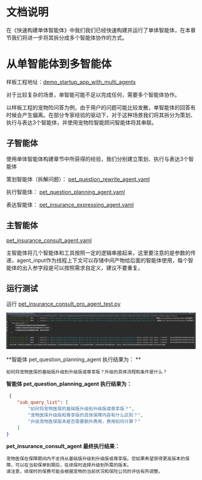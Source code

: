 # 文档说明
在《快速构建单体智能体》中我们我们已经快速构建并运行了单体智能体，在本章节我们将进一步将其拆分成多个智能体协作的方式。

# 从单智能体到多智能体
样板工程地址：[demo_startup_app_with_multi_agents](../../../../examples/startup_app/demo_startup_app_with_multi_agents)

对于比较复杂的场景，单智能可能不足以完成任何，需要多个智能体协作。

以样板工程的宠物险问答为例，由于用户的问题可能比较发散，单智能体的回答有时候会产生偏离。在部分专家经验的驱动下，对于这种场景我们将其拆分为策划、执行与表达3个智能体，并使用宠物险智能顾问智能体将其串联。


## 子智能体
使用单体智能体构建章节中所获得的经验，我们分别建立策划、执行与表达3个智能体

策划智能体（拆解问题）：
[pet_question_rewrite_agent.yaml](../../../../examples/startup_app/demo_startup_app_with_multi_agents/intelligence/agentic/agent/agent_instance/pet_insurance_planning_agent.yaml)


执行智能体：
[pet_question_planning_agent.yaml](../../../../examples/startup_app/demo_startup_app_with_multi_agents/intelligence/agentic/agent/agent_instance/pet_insurance_executing_agent.yaml)

表达智能体：
[pet_insurance_expressing_agent.yaml](../../../../examples/startup_app/demo_startup_app_with_multi_agents/intelligence/agentic/agent/agent_instance/pet_insurance_expressing_agent.yaml)

## 主智能体
[pet_insurance_consult_agent.yaml](../../../../examples/startup_app/demo_startup_app_with_multi_agents/intelligence/agentic/agent/agent_instance/pet_insurance_consult_agent.yaml)

主智能体将几个智能体和工具按照一定的逻辑串接起来，这里要注意的是参数的传递，agent_input作为线程上下文可以存储中间产物给后面的智能体使用，每个智能体的出入参字段是可以按照需求自定义，建议不要重复。

## 运行测试

运行 [pet_insurance_consult_pro_agent_test.py](../../../../examples/startup_app/demo_startup_app_with_multi_agents/intelligence/test/pet_insurance_multi_agent_test.py)


![](../../_picture/demo_startup_petins_multi_agent_test.png)

**智能体 pet_question_planning_agent 执行结果为： **

```text
如何将宠物医保的基础版升级到升级版或尊享版？升级的具体流程和条件是什么？
```

**智能体 pet_question_planning_agent 执行结果为：**

```json
 {
    "sub_query_list": [
        "如何将宠物医保的基础版升级到升级版或尊享版？",
        "宠物医保升级版和尊享版的具体保障内容有什么区别？",
        "升级宠物医保版本是否需要额外费用，费用如何计算？"
    ]
}
```

**pet_insurance_consult_agent 最终执行结果：**

```text
宠物医保在保障期间内不支持从基础版升级到升级版或尊享版。您如果希望获得更高版本的保障，可以在当前保单到期后，在续保时选择升级到所需的版本。
请注意，续保时的保费可能会根据宠物的当前状况和保险公司的评估有所调整。
```

